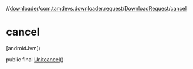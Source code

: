 //[downloader](../../../index.md)/[com.tamdevs.downloader.request](../index.md)/[DownloadRequest](index.md)/[cancel](cancel.md)

# cancel

[androidJvm]\

public final [Unit](https://kotlinlang.org/api/latest/jvm/stdlib/kotlin/-unit/index.html)[cancel](cancel.md)()
